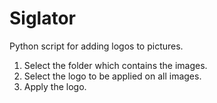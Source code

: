 # Siglator

Python script for adding logos to pictures.

1. Select the folder which contains the images.
2. Select the logo to be applied on all images.
3. Apply the logo.
